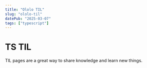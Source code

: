 ```yaml
---
title: "Ololo TIL"
slug: "ololo-til"
datePub: "2025-03-07"
tags: ["typescript"]
---
```


# TS TIL

TIL pages are a great way to share knowledge and learn new things.
